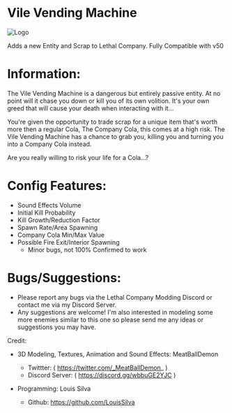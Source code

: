 # Vile Vending Machine
![Logo](https://i.imgur.com/LinyoYH.gif)

Adds a new Entity and Scrap to Lethal Company.
Fully Compatible with v50


# Information:
The Vile Vending Machine is a dangerous but entirely passive entity. At no point will it chase you down or kill you of its own volition.
It's your own greed that will cause your death when interacting with it...

You're given the opportunity to trade scrap for a unique item that's worth more then a regular Cola, The Company Cola, this comes at a high risk. The Vile Vending Machine has a chance to grab you, killing you and turning you into a Company Cola instead.

Are you really willing to risk your life for a Cola...?

# Config Features:
- Sound Effects Volume
- Initial Kill Probability
- Kill Growth/Reduction Factor
- Spawn Rate/Area Spawning
- Company Cola Min/Max Value
- Possible Fire Exit/Interior Spawning
	+ Minor bugs, not 100% Confirmed to work

# Bugs/Suggestions:
- Please report any bugs via the Lethal Company Modding Discord or contact me via my Discord Server.
- Any suggestions are welcome! I'm also interested in modeling some more enemies similar to this one so please send me any ideas or suggestions you may have.

Credit:
- 3D Modeling, Textures, Animation and Sound Effects: MeatBallDemon
	+ Twittter: ( https://twitter.com/_MeatBallDemon_ )
	+ Discord Server: ( https://discord.gg/wbbuGE2YJC )

- Programming: Louis Silva
	+ Github: https://github.com/LouisSilva
